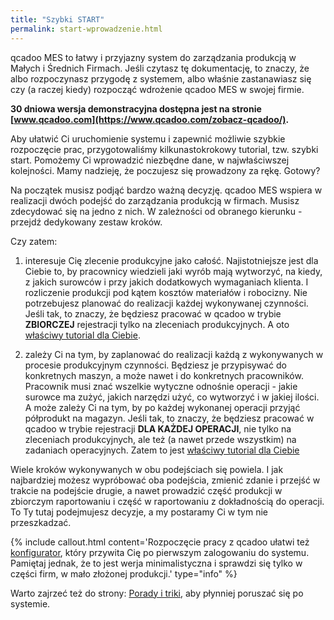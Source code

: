 ```yaml
---
title: "Szybki START"
permalink: start-wprowadzenie.html 
---
```


qcadoo MES to łatwy i przyjazny system do zarządzania produkcją w Małych i Średnich Firmach. Jeśli czytasz tę dokumentację, to znaczy, że albo rozpoczynasz przygodę z systemem, albo właśnie zastanawiasz się czy (a raczej kiedy) rozpocząć wdrożenie qcadoo MES w swojej firmie.

**30 dniowa wersja demonstracyjna dostępna jest na stronie [www.qcadoo.com](https://www.qcadoo.com/zobacz-qcadoo/).**

Aby ułatwić Ci uruchomienie systemu i zapewnić możliwie szybkie rozpoczęcie prac, przygotowaliśmy kilkunastokrokowy tutorial, tzw. szybki start. Pomożemy Ci wprowadzić niezbędne dane, w najwłaściwszej kolejności. Mamy nadzieję, że poczujesz się prowadzony za rękę. Gotowy?

Na początek musisz podjąć bardzo ważną decyzję. qcadoo MES wspiera w realizacji dwóch podejść do zarządzania produkcją w firmach. Musisz zdecydować się na jedno z nich. W zależności od obranego kierunku - przejdź dedykowany zestaw kroków.

Czy zatem:

1. interesuje Cię zlecenie produkcyjne jako całość. Najistotniejsze jest dla Ciebie to, by pracownicy wiedzieli jaki wyrób mają wytworzyć, na kiedy, z jakich surowców i przy jakich dodatkowych wymaganiach klienta. I rozliczenie produkcji pod kątem kosztów materiałów i robocizny. Nie potrzebujesz planować do realizacji każdej wykonywanej czynności. Jeśli tak, to znaczy, że będziesz pracować w qcadoo w trybie **ZBIORCZEJ** rejestracji tylko na zleceniach produkcyjnych. A oto [właściwy tutorial dla Ciebie](/00.start-zb-wstep).

2. zależy Ci na tym, by zaplanować do realizacji każdą z wykonywanych w procesie produkcyjnym czynności. Będziesz je przypisywać do konkretnych maszyn, a może nawet i do konkretnych pracowników. Pracownik musi znać wszelkie wytyczne odnośnie operacji - jakie surowce ma zużyć, jakich narzędzi użyć, co wytworzyć i w jakiej ilości. A może zależy Ci na tym, by po każdej wykonanej operacji przyjąć półprodukt na magazyn. Jeśli tak, to znaczy, że będziesz pracować w qcadoo w trybie rejestracji **DLA KAŻDEJ OPERACJI**, nie tylko na zleceniach produkcyjnych, ale też (a nawet przede wszystkim) na zadaniach operacyjnych. Zatem to jest [właściwy tutorial dla Ciebie](/00.start-op-wstep)


Wiele kroków wykonywanych w obu podejściach się powiela. I jak najbardziej możesz wypróbować oba podejścia, zmienić zdanie i przejść w trakcie na podejście drugie, a nawet prowadzić część produkcji w zbiorczym raportowaniu i część w raportowaniu z dokładnością do operacji. To Ty tutaj podejmujesz decyzje, a my postaramy Ci w tym nie przeszkadzać.

{% include callout.html content='Rozpoczęcie pracy z qcadoo ułatwi też [konfigurator](/konfigurator), który przywita Cię po pierwszym zalogowaniu do systemu. Pamiętaj jednak, że to jest werja minimalistyczna i sprawdzi się tylko w części firm, w mało złożonej produkcji.' type="info" %}

Warto zajrzeć też do strony: [Porady i triki](/porady-i-triki), aby płynniej poruszać się po systemie.